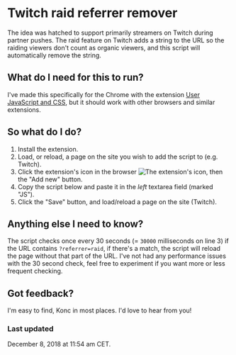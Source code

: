 # Twitch raid referrer remover

The idea was hatched to support primarily streamers on Twitch during partner pushes. The raid feature on Twitch adds a string to the URL so the raiding viewers don't count as organic viewers, and this script will automatically remove the string.

## What do I need for this to run?

I've made this specifically for the Chrome with the extension [User JavaScript and CSS](https://chrome.google.com/webstore/detail/user-javascript-and-css/nbhcbdghjpllgmfilhnhkllmkecfmpld), but it should work with other browsers and similar extensions.

## So what do I do?

1. Install the extension.
2. Load, or reload, a page on the site you wish to add the script to (e.g. Twitch).
3. Click the extension's icon in the browser ![The extension's icon](https://lh3.googleusercontent.com/xU-hli3hspknNxkvLslV8NxEeWh6xd5_zEdUSEq2ZnZt9Z6VH-Ilv8muu7ceW_WxmsMr0Hjezw=w30-h30-e365), then the "Add new" button.
4. Copy the script below and paste it in the _left_ textarea field (marked "JS").
5. Click the "Save" button, and load/reload a page on the site (Twitch).

## Anything else I need to know?

The script checks once every 30 seconds (= `30000` milliseconds on line 3) if the URL contains `?referrer=raid`, if there's a match, the script will reload the page without that part of the URL. I've not had any performance issues with the 30 second check, feel free to experiment if you want more or less frequent checking.

## Got feedback?

I'm easy to find, Konc in most places. I'd love to hear from you!

### Last updated

December 8, 2018 at 11:54 am CET.
